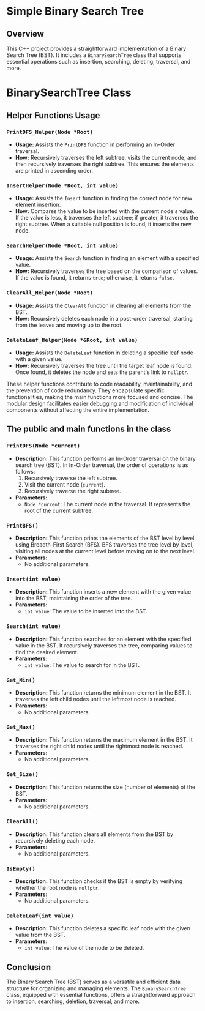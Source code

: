 # Simple Binary Search Tree

## Overview
This C++ project provides a straightforward implementation of a Binary Search Tree (BST). It includes a `BinarySearchTree` class that supports essential operations such as insertion, searching, deleting, traversal, and more.

# BinarySearchTree Class

## Helper Functions Usage

### `PrintDFS_Helper(Node *Root)`
- **Usage:** Assists the `PrintDFS` function in performing an In-Order traversal.
- **How:** Recursively traverses the left subtree, visits the current node, and then recursively traverses the right subtree. This ensures the elements are printed in ascending order.

### `InsertHelper(Node *Root, int value)`
- **Usage:** Assists the `Insert` function in finding the correct node for new element insertion.
- **How:** Compares the value to be inserted with the current node's value. If the value is less, it traverses the left subtree; if greater, it traverses the right subtree. When a suitable null position is found, it inserts the new node.

### `SearchHelper(Node *Root, int value)`
- **Usage:** Assists the `Search` function in finding an element with a specified value.
- **How:** Recursively traverses the tree based on the comparison of values. If the value is found, it returns `true`; otherwise, it returns `false`.

### `ClearAll_Helper(Node *Root)`
- **Usage:** Assists the `ClearAll` function in clearing all elements from the BST.
- **How:** Recursively deletes each node in a post-order traversal, starting from the leaves and moving up to the root.

### `DeleteLeaf_Helper(Node *&Root, int value)`
- **Usage:** Assists the `DeleteLeaf` function in deleting a specific leaf node with a given value.
- **How:** Recursively traverses the tree until the target leaf node is found. Once found, it deletes the node and sets the parent's link to `nullptr`.

These helper functions contribute to code readability, maintainability, and the prevention of code redundancy. They encapsulate specific functionalities, making the main functions more focused and concise. The modular design facilitates easier debugging and modification of individual components without affecting the entire implementation.

## The public and main functions in the class
### `PrintDFS(Node *current)`
- **Description:** This function performs an In-Order traversal on the binary search tree (BST). In In-Order traversal, the order of operations is as follows:
  1. Recursively traverse the left subtree.
  2. Visit the current node (`current`).
  3. Recursively traverse the right subtree.
- **Parameters:**
  - `Node *current`: The current node in the traversal. It represents the root of the current subtree.

### `PrintBFS()`
- **Description:** This function prints the elements of the BST level by level using Breadth-First Search (BFS). BFS traverses the tree level by level, visiting all nodes at the current level before moving on to the next level.
- **Parameters:**
  - No additional parameters.

### `Insert(int value)`
- **Description:** This function inserts a new element with the given value into the BST, maintaining the order of the tree.
- **Parameters:**
  - `int value`: The value to be inserted into the BST.

### `Search(int value)`
- **Description:** This function searches for an element with the specified value in the BST. It recursively traverses the tree, comparing values to find the desired element.
- **Parameters:**
  - `int value`: The value to search for in the BST.

### `Get_Min()`
- **Description:** This function returns the minimum element in the BST. It traverses the left child nodes until the leftmost node is reached.
- **Parameters:**
  - No additional parameters.

### `Get_Max()`
- **Description:** This function returns the maximum element in the BST. It traverses the right child nodes until the rightmost node is reached.
- **Parameters:**
  - No additional parameters.

### `Get_Size()`
- **Description:** This function returns the size (number of elements) of the BST.
- **Parameters:**
  - No additional parameters.

### `ClearAll()`
- **Description:** This function clears all elements from the BST by recursively deleting each node.
- **Parameters:**
  - No additional parameters.

### `IsEmpty()`
- **Description:** This function checks if the BST is empty by verifying whether the root node is `nullptr`.
- **Parameters:**
  - No additional parameters.

### `DeleteLeaf(int value)`
- **Description:** This function deletes a specific leaf node with the given value from the BST.
- **Parameters:**
  - `int value`: The value of the node to be deleted.

## Conclusion
The Binary Search Tree (BST) serves as a versatile and efficient data structure for organizing and managing elements. The `BinarySearchTree` class, equipped with essential functions, offers a straightforward approach to insertion, searching, deletion, traversal, and more.